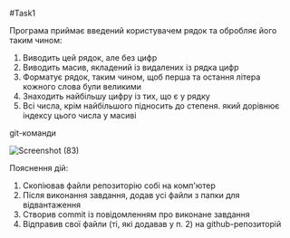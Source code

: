 #Task1

Програма приймає введений користувачем рядок та обробляє його таким чином:
  1. Виводить цей рядок, але без цифр
  2. Виводить масив, якладений із видалених із рядка цифр
  3. Форматує рядок, таким чином, щоб перша та остання літера кожного слова були великими
  4. Знаходить найбільшу цифру із тих, що є у рядку
  5. Всі числа, крім найбільшого підносить до степеня. який дорівнює індексу цього числа у масиві


git-команди

![Screenshot (83)](https://user-images.githubusercontent.com/48256242/122687685-57472980-d220-11eb-9491-e0b94008aa20.png)

Пояснення дій:
1. Скопіював файли репозиторію собі на комп'ютер
2. Після виконання завдання, додав усі файли з папки для відвантаження
3. Створив commit із повідомленням про виконане завдання
4. Відправив свої файли (ті, які додавав у п. 2) на github-репозиторій
